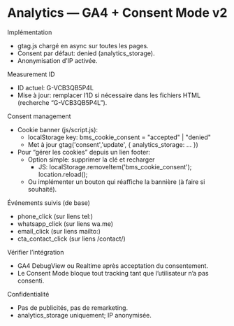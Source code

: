 # Analytics — GA4 + Consent Mode v2

Implémentation
- gtag.js chargé en async sur toutes les pages.
- Consent par défaut: denied (analytics_storage).
- Anonymisation d’IP activée.

Measurement ID
- ID actuel: G-VCB3QB5P4L
- Mise à jour: remplacer l’ID si nécessaire dans les fichiers HTML (recherche “G-VCB3QB5P4L”).

Consent management
- Cookie banner (js/script.js):
  - localStorage key: bms_cookie_consent = "accepted" | "denied"
  - Met à jour gtag('consent','update', { analytics_storage: ... })
- Pour “gérer les cookies” depuis un lien footer:
  - Option simple: supprimer la clé et recharger
    - JS: localStorage.removeItem('bms_cookie_consent'); location.reload();
  - Ou implémenter un bouton qui réaffiche la bannière (à faire si souhaité).

Événements suivis (de base)
- phone_click (sur liens tel:)
- whatsapp_click (sur liens wa.me)
- email_click (sur liens mailto:)
- cta_contact_click (sur liens /contact/)

Vérifier l’intégration
- GA4 DebugView ou Realtime après acceptation du consentement.
- Le Consent Mode bloque tout tracking tant que l’utilisateur n’a pas consenti.

Confidentialité
- Pas de publicités, pas de remarketing.
- analytics_storage uniquement; IP anonymisée.